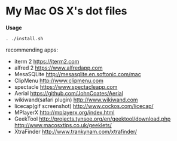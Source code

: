 My Mac OS X's dot files
=======================

**Usage**

    . ./install.sh

recommending apps:

- iterm 2 <https://iterm2.com>
- alfred 2 <https://www.alfredapp.com>
- MesaSQLite <http://mesasqlite.en.softonic.com/mac>
- ClipMenu <http://www.clipmenu.com>
- spectacle <https://www.spectacleapp.com>
- Aerial <https://github.com/JohnCoates/Aerial>
- wikiwand(safari plugin) <http://www.wikiwand.com>
- licecap(gif screenshot) <http://www.cockos.com/licecap/>
- MPlayerX <http://mplayerx.org/index.html>
- GeekTool <http://projects.tynsoe.org/en/geektool/download.php> <http://www.macosxtips.co.uk/geeklets/>
- XtraFinder <http://www.trankynam.com/xtrafinder/>
